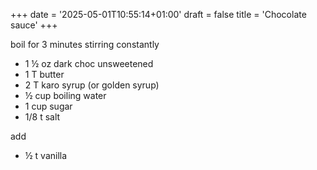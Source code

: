 +++
date = '2025-05-01T10:55:14+01:00'
draft = false
title = 'Chocolate sauce'
+++

boil for 3 minutes stirring constantly
* 1 ½ oz dark choc unsweetened
* 1 T butter
* 2 T karo syrup (or golden syrup)
* ½ cup boiling water
* 1 cup sugar
* 1/8 t salt

add
* ½ t vanilla





